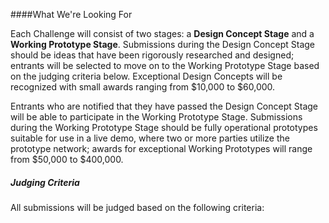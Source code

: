 ####What We're Looking For

Each Challenge will consist of two stages: a **Design Concept Stage** and a **Working Prototype Stage**. Submissions during the Design Concept Stage should be ideas that have been rigorously researched and designed; entrants will be selected to move on to the Working Prototype Stage based on the judging criteria below. Exceptional Design Concepts will be recognized with small awards ranging from $10,000 to $60,000.

Entrants who are notified that they have passed the Design Concept Stage will be able to participate in the Working Prototype Stage. Submissions during the Working Prototype Stage should be fully operational prototypes suitable for use in a live demo, where two or more parties utilize the prototype network; awards for exceptional Working Prototypes will range from $50,000 to $400,000.


##### Judging Criteria

All submissions will be judged based on the following criteria:
